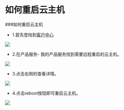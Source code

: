 <!-- --- tag: 重启 云主机 -->
<!-- --- title:  如何重启云主机 -->
# 如何重启云主机
###如何重启云主机

*   1.首先登陆到[客户中心](http://portal.51hosting.com)

![](http://ww2.sinaimg.cn/large/a74ecc4cjw1dz9pb08z8nj.jpg)

*   2.在产品服务- 我的产品服务找到需要远程重启的云主机。

![](http://ww4.sinaimg.cn/large/a74e55b4jw1dz9pc238h0j.jpg)

*   3.点击右侧的查看详情。

![](http://ww2.sinaimg.cn/large/a74ecc4cjw1dz9pz67n0gj.jpg)

*   4.点击reboot按钮即可重启云主机。

![](http://ww4.sinaimg.cn/large/a74ecc4cjw1dzpsr5r629j.jpg)
